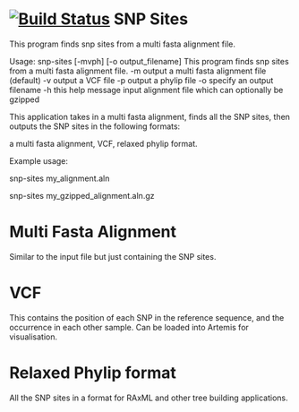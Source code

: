 [![Build Status](https://travis-ci.org/sanger-pathogens/snp_sites.png?branch=master)](https://travis-ci.org/sanger-pathogens/snp_sites)
SNP Sites
=====
This program finds snp sites from a multi fasta alignment file.


Usage: snp-sites [-mvph] [-o output_filename] <file>
This program finds snp sites from a multi fasta alignment file.
 -m		output a multi fasta alignment file (default)
 -v		output a VCF file
 -p		output a phylip file
 -o		specify an output filename
 -h		this help message
 <file>		input alignment file which can optionally be gzipped


This application takes in a multi fasta alignment, finds all the SNP sites, then outputs the SNP sites in the following formats:

a multi fasta alignment,
VCF, 
relaxed phylip format.

Example usage:

snp-sites my_alignment.aln

snp-sites my_gzipped_alignment.aln.gz


Multi Fasta Alignment
=====
Similar to the input file but just containing the SNP sites.

VCF
=====
This contains the position of each SNP in the reference sequence, and the occurrence in each other sample. Can be loaded into Artemis for visualisation.

Relaxed Phylip format
=====
All the SNP sites in a format for RAxML and other tree building applications.
